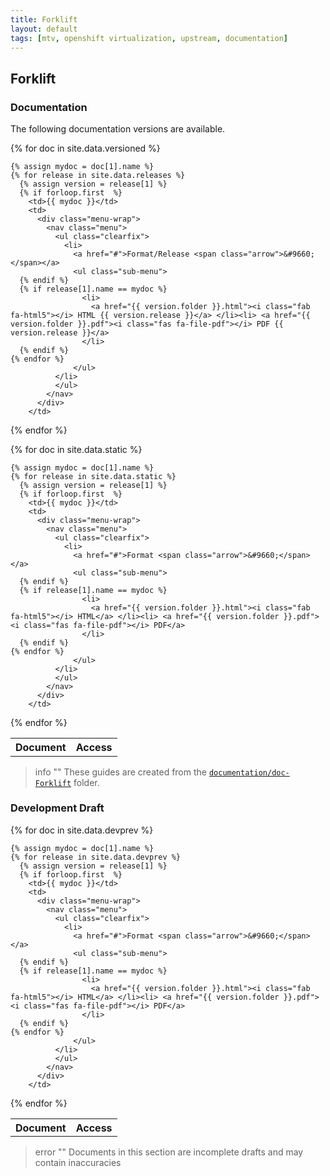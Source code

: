 ```yaml
---
title: Forklift
layout: default
tags: [mtv, openshift virtualization, upstream, documentation]
---
```


## Forklift

### Documentation

The following documentation versions are available.

<table style="width:100%">
  <tr>
    <th>Document</th>
    <th>Access</th>
  </tr>

{% for doc in site.data.versioned %}

  <tr>

    {% assign mydoc = doc[1].name %}
    {% for release in site.data.releases %}
      {% assign version = release[1] %}
      {% if forloop.first  %}
        <td>{{ mydoc }}</td>
        <td>
          <div class="menu-wrap">
            <nav class="menu">
              <ul class="clearfix">
                <li>
                  <a href="#">Format/Release <span class="arrow">&#9660;</span></a>
                  <ul class="sub-menu">
      {% endif %}
      {% if release[1].name == mydoc %}
                    <li>
                      <a href="{{ version.folder }}.html"><i class="fab fa-html5"></i> HTML {{ version.release }}</a> </li><li> <a href="{{ version.folder }}.pdf"><i class="fas fa-file-pdf"></i> PDF {{ version.release }}</a>
                    </li>
      {% endif %}
    {% endfor %}
                  </ul>
              </li>
              </ul>
            </nav>
          </div>
        </td>

  </tr>
  {% endfor %}

{% for doc in site.data.static %}

  <tr>

    {% assign mydoc = doc[1].name %}
    {% for release in site.data.static %}
      {% assign version = release[1] %}
      {% if forloop.first  %}
        <td>{{ mydoc }}</td>
        <td>
          <div class="menu-wrap">
            <nav class="menu">
              <ul class="clearfix">
                <li>
                  <a href="#">Format <span class="arrow">&#9660;</span></a>
                  <ul class="sub-menu">
      {% endif %}
      {% if release[1].name == mydoc %}
                    <li>
                      <a href="{{ version.folder }}.html"><i class="fab fa-html5"></i> HTML</a> </li><li> <a href="{{ version.folder }}.pdf"><i class="fas fa-file-pdf"></i> PDF</a>
                    </li>
      {% endif %}
    {% endfor %}
                  </ul>
              </li>
              </ul>
            </nav>
          </div>
        </td>

  </tr>
  {% endfor %}

</table>

> info ""
> These guides are created from the [`documentation/doc-Forklift`](https://github.com/apinnick/mtv-test/tree/master/documentation/doc-Forklift) folder.

### Development Draft

<table style="width:100%">
  <tr>
    <th>Document</th>
    <th>Access</th>
  </tr>

{% for doc in site.data.devprev %}

  <tr>

    {% assign mydoc = doc[1].name %}
    {% for release in site.data.devprev %}
      {% assign version = release[1] %}
      {% if forloop.first  %}
        <td>{{ mydoc }}</td>
        <td>
          <div class="menu-wrap">
            <nav class="menu">
              <ul class="clearfix">
                <li>
                  <a href="#">Format <span class="arrow">&#9660;</span></a>
                  <ul class="sub-menu">
      {% endif %}
      {% if release[1].name == mydoc %}
                    <li>
                      <a href="{{ version.folder }}.html"><i class="fab fa-html5"></i> HTML</a> </li><li> <a href="{{ version.folder }}.pdf"><i class="fas fa-file-pdf"></i> PDF</a>
                    </li>
      {% endif %}
    {% endfor %}
                  </ul>
              </li>
              </ul>
            </nav>
          </div>
        </td>

  </tr>
  {% endfor %}

</table>

> error ""
> Documents in this section are incomplete drafts and may contain inaccuracies
